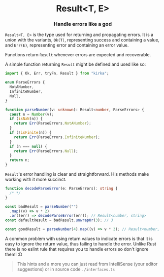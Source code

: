 <h1 align="center">Result&lt;T, E&gt;</h1>
<h3 align="center">Handle errors like a god</h3>

`Result<T, E>` is the type used for returning and propagating errors. It is a union with the variants, `Ok(T)`, representing success and containing a value, and `Err(E)`, representing error and containing an error value.

Functions return `Result` whenever errors are expected and recoverable.

A simple function returning `Result` might be defined and used like so:

```ts
import { Ok, Err, tryFn, Result } from "kirka";

enum ParseErrors {
  NotANumber,
  InfiniteNumber,
  Null,
}

function parseNumber(v: unknown): Result<number, ParseErrors> {
  const n = Number(v);
  if (isNaN(n)) {
    return Err(ParseErrors.NotANumber);
  }
  if (!isFinite(n)) {
    return Err(ParseErrors.InfiniteNumber);
  }
  if (n === null) {
    return Err(ParseErrors.Null);
  }
  return n;
}
```

`Result`'s error handling is clear and straightforward. His methods make working with it more succinct.

```ts
function decodeParseError(e: ParseErrors): string {
  /* */
}

const badResult = parseNumber("")
  .map((v) => v * 2)
  .or((err) => decodeParseError(err)); // Result<number, string>
const defaultResult = badResult.unwrapOr(3); // 3

const goodResult = parseNumber(4).map((v) => v * 3); // Result<number, ParseErrors>
```

A common problem with using return values to indicate errors is that it is easy to ignore the return value, thus failing to handle the error.
Unlike Rust there is no eslint rule that requires you to handle errors so don't ignore them! :D

> This hints and a more you can just read from IntelliSense (your editor suggestions)
> or in source code `./interfaces.ts`
